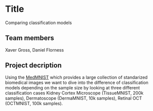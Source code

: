 # Title
Comparing classification models

## Team members

Xaver Gross, Daniel Florness

## Project decription

Using the [MedMNIST](https://medmnist.com/) which provides a large collection of standarized biomedical images we want to dive into the difference of classification models depending on the sample size by looking at three different classification cases Kidney Cortex Microscope (TissueMNIST, 200k samples), Dermatoscope (DermaMNIST, 10k samples), Retinal OCT (OCTMNIST, 100k samples).
